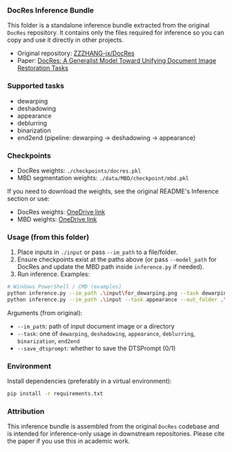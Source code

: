### DocRes Inference Bundle

This folder is a standalone inference bundle extracted from the original `DocRes` repository. It contains only the files required for inference so you can copy and use it directly in other projects.

- Original repository: [ZZZHANG-jx/DocRes](https://github.com/ZZZHANG-jx/DocRes)
- Paper: [DocRes: A Generalist Model Toward Unifying Document Image Restoration Tasks](https://arxiv.org/abs/2405.04408)

### Supported tasks
- dewarping
- deshadowing
- appearance
- deblurring
- binarization
- end2end (pipeline: dewarping → deshadowing → appearance)

### Checkpoints
- DocRes weights: `./checkpoints/docres.pkl`
- MBD segmentation weights: `./data/MBD/checkpoint/mbd.pkl`

If you need to download the weights, see the original README's Inference section or use:
- DocRes weights: [OneDrive link](https://1drv.ms/f/s!Ak15mSdV3Wy4iahoKckhDPVP5e2Czw?e=iClwdK)
- MBD weights: [OneDrive link](https://1drv.ms/f/s!Ak15mSdV3Wy4iahoKckhDPVP5e2Czw?e=iClwdK)

### Usage (from this folder)
1. Place inputs in `./input` or pass `--im_path` to a file/folder.
2. Ensure checkpoints exist at the paths above (or pass `--model_path` for DocRes and update the MBD path inside `inference.py` if needed).
3. Run inference. Examples:

```bash
# Windows PowerShell / CMD (examples)
python inference.py --im_path .\input\for_dewarping.png --task dewarping --save_dtsprompt 1
python inference.py --im_path .\input --task appearance --out_folder .\restorted
```

Arguments (from original):
- `--im_path`: path of input document image or a directory
- `--task`: one of `dewarping`, `deshadowing`, `appearance`, `deblurring`, `binarization`, `end2end`
- `--save_dtsprompt`: whether to save the DTSPrompt (0/1)

### Environment
Install dependencies (preferably in a virtual environment):

```bash
pip install -r requirements.txt
```

### Attribution
This inference bundle is assembled from the original `DocRes` codebase and is intended for inference-only usage in downstream repositories. Please cite the paper if you use this in academic work.
